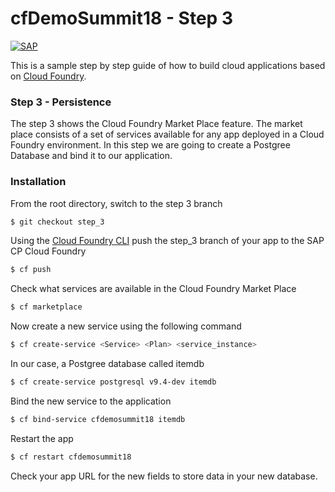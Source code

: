 # cfDemoSummit18 - Step 3
[![SAP](https://i.imgur.com/kkQTp3m.png)](https://cloudplatform.sap.com)

This is a sample step by step guide of how to build cloud applications based on [Cloud Foundry](https://www.cloudfoundry.org/). 

### Step 3 - Persistence
The step 3 shows the Cloud Foundry Market Place feature. The market place consists of a set of services available for any app deployed in a Cloud Foundry environment. In this step we are going to create a Postgree Database and bind it to our application.

### Installation
From the root directory, switch to the step 3 branch
```sh
$ git checkout step_3
```
Using the [Cloud Foundry CLI](https://docs.cloudfoundry.org/cf-cli/install-go-cli.html) push the step_3 branch of your app to the SAP CP Cloud Foundry
```sh
$ cf push
```
Check what services are available in the Cloud Foundry Market Place
```sh
$ cf marketplace
```
Now create a new service using the following command
```sh
$ cf create-service <Service> <Plan> <service_instance>
```
In our case, a Postgree database called itemdb
```sh
$ cf create-service postgresql v9.4-dev itemdb
```
Bind the new service to the application
```sh
$ cf bind-service cfdemosummit18 itemdb
```
Restart the app
```sh
$ cf restart cfdemosummit18
```
Check your app URL for the new fields to store data in your new database.

